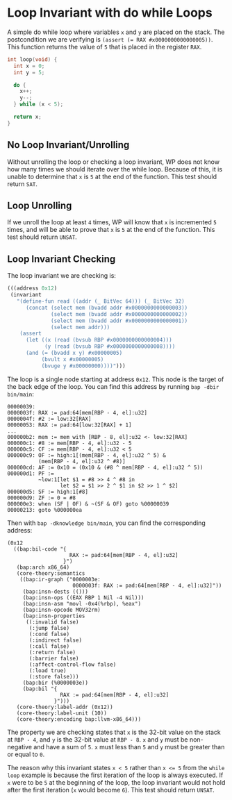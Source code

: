 # Loop Invariant with do while Loops

A simple do while loop where variables `x` and `y` are placed on the stack. The
postcondition we are verifying is `(assert (= RAX #x0000000000000005))`. This
function returns the value of `5` that is placed in the register `RAX`.

```c
int loop(void) {
  int x = 0;
  int y = 5;

  do {
    x++;
    y--;
  } while (x < 5);

  return x;
}
```

## No Loop Invariant/Unrolling

Without unrolling the loop or checking a loop invariant, WP does not know how
many times we should iterate over the while loop. Because of this, it is unable
to determine that `x` is `5` at the end of the function. This test should return
`SAT`.

## Loop Unrolling

If we unroll the loop at least `4` times, WP will know that `x` is incremented
`5` times, and will be able to prove that `x` is `5` at the end of the function.
This test should return `UNSAT`.

## Loop Invariant Checking

The loop invariant we are checking is:

```lisp
(((address 0x12)
 (invariant
   "(define-fun read ((addr (_ BitVec 64))) (_ BitVec 32)
      (concat (select mem (bvadd addr #x0000000000000003))
              (select mem (bvadd addr #x0000000000000002))
              (select mem (bvadd addr #x0000000000000001))
              (select mem addr)))
    (assert
      (let ((x (read (bvsub RBP #x0000000000000004)))
            (y (read (bvsub RBP #x0000000000000008))))
      (and (= (bvadd x y) #x00000005)
           (bvult x #x00000005)
           (bvuge y #x00000000))))")))
```

The loop is a single node starting at address `0x12`. This node is the target of
the back edge of the loop. You can find this address by running
`bap -dbir bin/main`:

```
00000039:
0000003f: RAX := pad:64[mem[RBP - 4, el]:u32]
0000004f: #2 := low:32[RAX]
00000053: RAX := pad:64[low:32[RAX] + 1]
...
000000b2: mem := mem with [RBP - 8, el]:u32 <- low:32[RAX]
000000c1: #8 := mem[RBP - 4, el]:u32 - 5
000000c5: CF := mem[RBP - 4, el]:u32 < 5
000000c9: OF := high:1[(mem[RBP - 4, el]:u32 ^ 5) &
          (mem[RBP - 4, el]:u32 ^ #8)]
000000cd: AF := 0x10 = (0x10 & (#8 ^ mem[RBP - 4, el]:u32 ^ 5))
000000d1: PF :=
          ~low:1[let $1 = #8 >> 4 ^ #8 in
                 let $2 = $1 >> 2 ^ $1 in $2 >> 1 ^ $2]
000000d5: SF := high:1[#8]
000000d9: ZF := 0 = #8
000000e3: when (SF | OF) & ~(SF & OF) goto %00000039
00000213: goto %000000ea
```

Then with `bap -dknowledge bin/main`, you can find the corresponding address:

```
(0x12
  ((bap:bil-code "{
                    RAX := pad:64[mem[RBP - 4, el]:u32]
                  }")
   (bap:arch x86_64)
   (core-theory:semantics
    ((bap:ir-graph ("0000003e:
                     0000003f: RAX := pad:64[mem[RBP - 4, el]:u32]"))
     (bap:insn-dests (()))
     (bap:insn-ops ((EAX RBP 1 Nil -4 Nil)))
     (bap:insn-asm "movl -0x4(%rbp), %eax")
     (bap:insn-opcode MOV32rm)
     (bap:insn-properties
      ((:invalid false)
       (:jump false)
       (:cond false)
       (:indirect false)
       (:call false)
       (:return false)
       (:barrier false)
       (:affect-control-flow false)
       (:load true)
       (:store false)))
     (bap:bir (%0000003e))
     (bap:bil "{
                 RAX := pad:64[mem[RBP - 4, el]:u32]
               }")))
   (core-theory:label-addr (0x12))
   (core-theory:label-unit (10))
   (core-theory:encoding bap:llvm-x86_64)))
   ```

The property we are checking states that `x` is the 32-bit value on the stack at
`RBP - 4`, and `y` is the 32-bit value at `RBP - 8`. `x` and `y` must be
non-negative and have a sum of `5`. `x` must less than `5` and `y`
must be greater than or equal to `0`.

The reason why this invariant states `x < 5` rather than `x <= 5` from the
`while loop` example is because the first iteration of the loop is always
executed. If `x` were to be `5` at the beginning of the loop, the loop invariant
would not hold after the first iteration (`x` would become `6`). This test
should return `UNSAT`.

